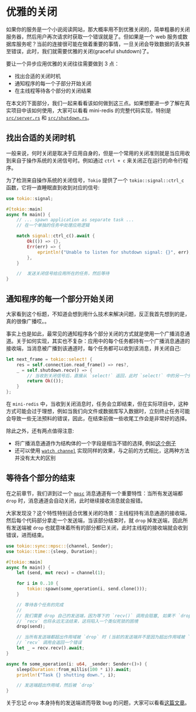 # 优雅的关闭

如果你的服务是一个小说阅读网站，那大概率用不到优雅关闭的，简单粗暴的关闭服务器，然后用户再次请求时获取一个错误就是了。但如果是一个 web 服务或数据库服务呢？当前的连接很可能在做着重要的事情，一旦关闭会导致数据的丢失甚至错误，此时，我们就需要优雅的关闭(graceful shutdown)了。

要让一个异步应用优雅的关闭往往需要做到 3 点：

- 找出合适的关闭时机
- 通知程序的每一个子部分开始关闭
- 在主线程等待各个部分的关闭结果

在本文的下面部分，我们一起来看看该如何做到这三点。如果想要进一步了解在真实项目中该如何使用，大家可以看看 mini-redis 的完整代码实现，特别是 [`src/server.rs`](https://github.com/tokio-rs/mini-redis/blob/master/src/server.rs) 和 [`src/shutdown.rs`](https://github.com/tokio-rs/mini-redis/blob/master/src/shutdown.rs)。

## 找出合适的关闭时机

一般来说，何时关闭是取决于应用自身的，但是一个常用的关闭准则就是当应用收到来自于操作系统的关闭信号时。例如通过 `ctrl + c` 来关闭正在运行的命令行程序。

为了检测来自操作系统的关闭信号，`Tokio` 提供了一个 `tokio::signal::ctrl_c` 函数，它将一直睡眠直到收到对应的信号:

```rust
use tokio::signal;

#[tokio::main]
async fn main() {
    // ... spawn application as separate task ...
    // 在一个单独的任务中处理应用逻辑

    match signal::ctrl_c().await {
        Ok(()) => {},
        Err(err) => {
            eprintln!("Unable to listen for shutdown signal: {}", err);
        },
    }

    //  发送关闭信号给应用所在的任务，然后等待
}
```

## 通知程序的每一个部分开始关闭

大家看到这个标题，不知道会想到用什么技术来解决问题，反正我首先想到的是，真的很像广播哎。。

事实上也是如此，最常见的通知程序各个部分关闭的方式就是使用一个广播消息通道。关于如何实现，其实也不复杂：应用中的每个任务都持有一个广播消息通道的接收端，当消息被广播到该通道时，每个任务都可以收到该消息，并关闭自己:

```rust
let next_frame = tokio::select! {
    res = self.connection.read_frame() => res?,
    _ = self.shutdown.recv() => {
        // 当收到关闭信号后，直接从 `select!` 返回，此时 `select!` 中的另一个分支会自动释放，其中的任务也会结束
        return Ok(());
    }
};
```

在 `mini-redis` 中，当收到关闭消息时，任务会立即结束，但在实际项目中，这种方式可能会过于理想，例如当我们向文件或数据库写入数据时，立刻终止任务可能会导致一些无法预料的错误，因此，在结束前做一些收尾工作会是非常好的选择。

除此之外，还有两点值得注意:

- 将广播消息通道作为结构体的一个字段是相当不错的选择, 例如[这个例子](https://github.com/tokio-rs/mini-redis/blob/master/src/shutdown.rs)
- 还可以使用 [`watch channel`](https://docs.rs/tokio/1.16.1/tokio/sync/watch/index.html) 实现同样的效果，与之前的方式相比，这两种方法并没有太大的区别

## 等待各个部分的结束

在之前章节，我们讲到过一个 [`mpsc`](https://docs.rs/tokio/1/tokio/sync/mpsc/index.html) 消息通道有一个重要特性：当所有发送端都 `drop` 时，消息通道会自动关闭，此时继续接收消息就会报错。

大家发现没？这个特性特别适合优雅关闭的场景：主线程持有消息通道的接收端，然后每个代码部分拿走一个发送端，当该部分结束时，就 `drop` 掉发送端，因此所有发送端被 `drop` 也就意味着所有的部分都已关闭，此时主线程的接收端就会收到错误，进而结束。

```rust
use tokio::sync::mpsc::{channel, Sender};
use tokio::time::{sleep, Duration};

#[tokio::main]
async fn main() {
    let (send, mut recv) = channel(1);

    for i in 0..10 {
        tokio::spawn(some_operation(i, send.clone()));
    }

    // 等待各个任务的完成
    //
    // 我们需要 drop 自己的发送端，因为等下的 `recv()` 调用会阻塞, 如果不 `drop` ，那发送端就无法被全部关闭
    // `recv` 也将永远无法结束，这将陷入一个类似死锁的困境
    drop(send);

    // 当所有发送端都超出作用域被 `drop` 时 (当前的发送端并不是因为超出作用域被 `drop` 而是手动 `drop` 的)
    // `recv` 调用会返回一个错误
    let _ = recv.recv().await;
}

async fn some_operation(i: u64, _sender: Sender<()>) {
    sleep(Duration::from_millis(100 * i)).await;
    println!("Task {} shutting down.", i);

    // 发送端超出作用域，然后被 `drop`
}
```

关于忘记 `drop` 本身持有的发送端进而导致 bug 的问题，大家可以看看[这篇文章](https://course.rs/compiler/pitfalls/main-with-channel-blocked.html)。

